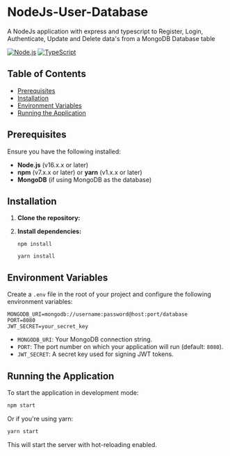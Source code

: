 # NodeJs-User-Database
 A NodeJs application with express and typescript to Register, Login, Authenticate, Update and Delete data's from a MongoDB Database table

[![Node.js](https://img.shields.io/badge/Node.js-v16.0.0-green.svg)](https://nodejs.org/)
[![TypeScript](https://img.shields.io/badge/TypeScript-v4.0.0-blue.svg)](https://www.typescriptlang.org/)

## Table of Contents

- [Prerequisites](#prerequisites)
- [Installation](#installation)
- [Environment Variables](#environment-variables)
- [Running the Application](#running-the-application)

## Prerequisites

Ensure you have the following installed:

- **Node.js** (v16.x.x or later)
- **npm** (v7.x.x or later) or **yarn** (v1.x.x or later)
- **MongoDB** (if using MongoDB as the database)

## Installation

1. **Clone the repository:**
   
2. **Install dependencies:**

   ```Using npm
   npm install
   ```
   
   ```Using yarn
   yarn install
   ```
   
## Environment Variables

Create a `.env` file in the root of your project and configure the following environment variables:

```plaintext
MONGODB_URI=mongodb://username:password@host:port/database
PORT=8080
JWT_SECRET=your_secret_key
```
- `MONGODB_URI`: Your MongoDB connection string.
- `PORT`: The port number on which your application will run (default: `8080`).
- `JWT_SECRET`: A secret key used for signing JWT tokens.

## Running the Application

To start the application in development mode:

```bash
npm start
```

Or if you're using yarn:

```bash
yarn start
```

This will start the server with hot-reloading enabled.

